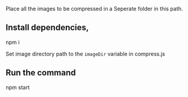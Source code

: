 Place all the images to be compressed in a Seperate folder in this path.

## Install dependencies,
npm i

Set image directory path to the `imageDir` variable in compress.js

## Run the command
npm start

